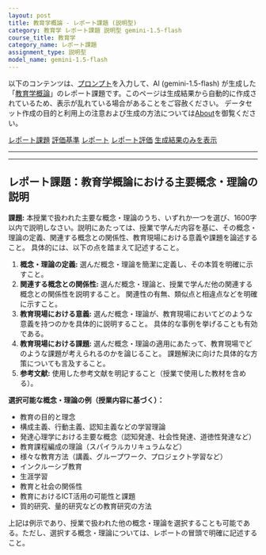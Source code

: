 ```yaml
---
layout: post
title: 教育学概論 - レポート課題 (説明型)
category: 教育学 レポート課題 説明型 gemini-1.5-flash
course_title: 教育学
category_name: レポート課題
assignment_type: 説明型
model_name: gemini-1.5-flash
---
```


以下のコンテンツは、[プロンプト](https://github.com/takedatoshiyuki/synthetic_assignments/tree/main/generated/教育学/gemini-1.5-flash/prompt_レポート課題-説明型.md)を入力して、AI (gemini-1.5-flash) が生成した「[教育学概論](/contents/教育学/)」のレポート課題です。このページは生成結果から自動的に作成されているため、表示が乱れている場合があることをご容赦ください。
データセット作成の目的と利用上の注意および生成の方法については[About](/About)を御覧ください。

[レポート課題](../レポート課題-説明型)
[評価基準](../評価基準-説明型)
[レポート](../レポート-説明型)
[レポート評価](../レポート評価-説明型)
[生成結果のみを表示](https://github.com/takedatoshiyuki/synthetic_assignments/tree/main/generated/教育学/gemini-1.5-flash/レポート課題-説明型.md)
  

***
***
  
## レポート課題：教育学概論における主要概念・理論の説明

**課題:** 本授業で扱われた主要な概念・理論のうち、いずれか一つを選び、1600字以内で説明しなさい。説明にあたっては、授業で学んだ内容を基に、その概念・理論の定義、関連する概念との関係性、教育現場における意義や課題を論述すること。  具体的には、以下の点を踏まえて記述すること。

1. **概念・理論の定義:** 選んだ概念・理論を簡潔に定義し、その本質を明確に示すこと。
2. **関連する概念との関係性:** 選んだ概念・理論と、授業で学んだ他の関連する概念との関係性を説明すること。  関連性の有無、類似点と相違点などを明確に示すこと。
3. **教育現場における意義:** 選んだ概念・理論が、教育現場においてどのような意義を持つのかを具体的に説明すること。  具体的な事例を挙げることも有効である。
4. **教育現場における課題:** 選んだ概念・理論の適用にあたって、教育現場でどのような課題が考えられるのかを論じること。  課題解決に向けた具体的な方策についても言及すること。
5. **参考文献:** 使用した参考文献を明記すること（授業で使用した教材を含める）。


**選択可能な概念・理論の例（授業内容に基づく）：**

* 教育の目的と理念
* 構成主義、行動主義、認知主義などの学習理論
* 発達心理学における主要な概念（認知発達、社会性発達、道徳性発達など）
* 教育課程編成の理論（スパイラルカリキュラムなど）
* 様々な教育方法（講義、グループワーク、プロジェクト学習など）
* インクルーシブ教育
* 生涯学習
* 教育と社会の関係性
* 教育におけるICT活用の可能性と課題
* 質的研究、量的研究などの教育研究の方法


上記は例示であり、授業で扱われた他の概念・理論を選択することも可能である。ただし、選択する概念・理論については、レポートの冒頭で明確に記述すること。
